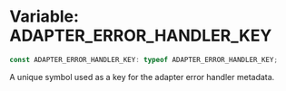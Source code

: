 # Variable: ADAPTER\_ERROR\_HANDLER\_KEY

```ts
const ADAPTER_ERROR_HANDLER_KEY: typeof ADAPTER_ERROR_HANDLER_KEY;
```

A unique symbol used as a key for the adapter error handler metadata.
